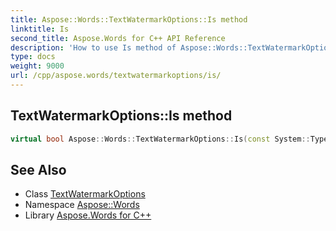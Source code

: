 ```yaml
---
title: Aspose::Words::TextWatermarkOptions::Is method
linktitle: Is
second_title: Aspose.Words for C++ API Reference
description: 'How to use Is method of Aspose::Words::TextWatermarkOptions class in C++.'
type: docs
weight: 9000
url: /cpp/aspose.words/textwatermarkoptions/is/
---
```

## TextWatermarkOptions::Is method




```cpp
virtual bool Aspose::Words::TextWatermarkOptions::Is(const System::TypeInfo &target) const override
```

## See Also

* Class [TextWatermarkOptions](../)
* Namespace [Aspose::Words](../../)
* Library [Aspose.Words for C++](../../../)
